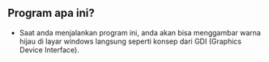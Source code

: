 ## Program apa ini?
* Saat anda menjalankan program ini, anda akan bisa menggambar warna hijau di layar windows langsung seperti konsep dari GDI (Graphics Device Interface).

